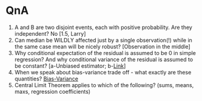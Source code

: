 # QnA

1. A and B are two disjoint events, each with positive probability. Are they independent? No [1.5, Larry]
2. Can median be WILDLY affected just by a single observation(!) while in the same case mean will be nicely robust? [Observation in the middle]
3. Why conditional expectation of the residual is assumed to be 0 in simple regression? And why conditional variance of the residual is assumed to be constant? [a-Unbiased estimator; b-[Link](https://www3.wabash.edu/econometrics/EconometricsBook/chap19.htm#:~:text=Heteroskedasticity%20has%20serious%20consequences%20for,estimator%20is%20no%20longer%20BLUE.)]
4. When we speak about bias-variance trade off - what exactly are these quantities? [Bias-Variance](https://www.youtube.com/watch?v=EuBBz3bI-aA)
5. Central Limit Theorem applies to which of the following? (sums, means, maxs, regression coefficients)